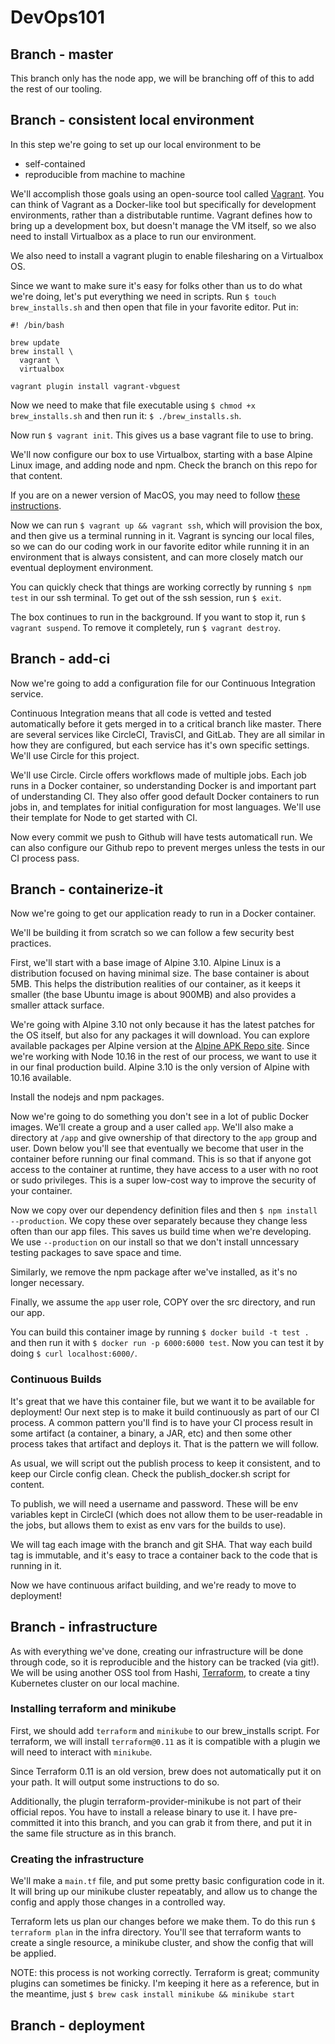 # DevOps101

## Branch - master

This branch only has the node app, we will be branching off of this to add
the rest of our tooling.

## Branch - consistent local environment

In this step we're going to set up our local environment to be

* self-contained
* reproducible from machine to machine

We'll accomplish those goals using an open-source tool called [Vagrant](https://www.vagrantup.com/). You can think of Vagrant as a Docker-like tool but specifically
for development environments, rather than a distributable runtime. Vagrant defines how
to bring up a development box, but doesn't manage the VM itself, so we also need
to install Virtualbox as a place to run our environment.

We also need to install a vagrant plugin to enable filesharing on a Virtualbox OS.

Since we want to make sure it's easy for folks other than us to do what we're doing,
let's put everything we need in scripts. Run `$ touch brew_installs.sh` and then open
that file in your favorite editor. Put in:

``` shell
#! /bin/bash

brew update
brew install \
  vagrant \
  virtualbox

vagrant plugin install vagrant-vbguest
```

Now we need to make that file executable using `$ chmod +x brew_installs.sh` and then run it: `$ ./brew_installs.sh`.

Now run `$ vagrant init`. This gives us a base vagrant file to use to bring.

We'll now configure our box to use Virtualbox, starting with a base Alpine Linux image,
and adding node and npm. Check the branch on this repo for that content.

If you are on a newer version of MacOS, you may need to follow [these instructions](https://github.com/hashicorp/vagrant/issues/9567).

Now we can run `$ vagrant up && vagrant ssh`, which will provision the box, and then give us a terminal running in it. Vagrant is syncing our local files, so we can do our coding work in our favorite editor while running it in an environment that is always consistent, and can more closely match our eventual deployment environment.

You can quickly check that things are working correctly by running `$ npm test` in our ssh terminal. To get out of the ssh session, run `$ exit`.

The box continues to run in the background. If you want to stop it, run `$ vagrant suspend`. To remove it completely, run `$ vagrant destroy`.

## Branch - add-ci

Now we're going to add a configuration file for our Continuous Integration service.

Continuous Integration means that all code is vetted and tested automatically before it gets merged in to a critical branch like master. There are several services like CircleCI, TravisCI, and GitLab. They are all similar in how they are configured, but each
service has it's own specific settings. We'll use Circle for this
project.

We'll use Circle. Circle offers workflows made of multiple jobs.
Each job runs in a Docker container, so understanding Docker
is and important part of understanding CI. They also offer good
default Docker containers to run jobs in, and templates for
initial configuration for most languages. We'll use their template
for Node to get started with CI.

Now every commit we push to Github will have tests automaticall run.
We can also configure our Github repo to prevent merges unless
the tests in our CI process pass.

## Branch - containerize-it

Now we're going to get our application ready to run in a Docker container.

We'll be building it from scratch so we can follow a few security best practices.

First, we'll start with a base image of Alpine 3.10. Alpine Linux is a distribution
focused on having minimal size. The base container is about 5MB. This helps the
distribution realities of our container, as it keeps it smaller (the base Ubuntu image
is about 900MB) and also provides a smaller attack surface.

We're going with Alpine 3.10 not only because it has the latest patches for the OS itself,
but also for any packages it will download. You can explore available packages per Alpine
version at the [Alpine APK Repo site](https://pkgs.alpinelinux.org/packages). Since we're
working with Node 10.16 in the rest of our process, we want to use it in our final production
build. Alpine 3.10 is the only version of Alpine with 10.16 available.

Install the nodejs and npm packages.

Now we're going to do something you don't see in a lot of public Docker images.
We'll create a group and a user called `app`. We'll also make a directory at `/app`
and give ownership of that directory to the `app` group and user. Down below
you'll see that eventually we become that user in the container before running
our final command. This is so that if anyone got access to the container at runtime, they
have access to a user with no root or sudo privileges. This is a super low-cost way
to improve the security of your container.

Now we copy over our dependency definition files and then `$ npm install --production`.
We copy these over separately because they change less often than our app files. This
saves us build time when we're developing. We use `--production` on our install
so that we don't install unncessary testing packages to save space and time.

Similarly, we remove the npm package after we've installed, as it's no longer necessary.

Finally, we assume the `app` user role, COPY over the src directory, and run our app.

You can build this container image by running `$ docker build -t test .` and then run it
with `$ docker run -p 6000:6000 test`. Now you can test it by doing `$ curl localhost:6000/`.

### Continuous Builds

It's great that we have this container file, but we want it to be available for deployment!
Our next step is to make it build continuously as part of our CI process. A common pattern
you'll find is to have your CI process result in some artifact (a container, a binary, a JAR, etc)
and then some other process takes that artifact and deploys it. That is the pattern we will follow.

As usual, we will script out the publish process to keep it consistent, and to keep our Circle config clean.
Check the publish_docker.sh script for content.

To publish, we will need a username and password. These will be env variables kept in CircleCI (which does
not allow them to be user-readable in the jobs, but allows them to exist as env vars for the builds to use).

We will tag each image with the branch and git SHA. That way each build tag is immutable, and it's easy to
trace a container back to the code that is running in it.

Now we have continuous arifact building, and we're ready to move to deployment!

## Branch - infrastructure

As with everything we've done, creating our infrastructure will be done through code, so it is
reproducible and the history can be tracked (via git!). We will be using another OSS tool from Hashi,
[Terraform](https://www.terraform.io/), to create a tiny Kubernetes cluster on our local machine.

### Installing terraform and minikube

First, we should add `terraform` and `minikube` to our brew_installs script. For terraform, we will install
`terraform@0.11` as it is compatible with a plugin we will need to interact with `minikube`.

Since Terraform 0.11 is an old version, brew does not automatically put it on your path. It will output some instructions to do so.

Additionally, the plugin terraform-provider-minikube is not part of their official repos. You have to install
a release binary to use it. I have pre-committed it into this branch, and you can grab it from there, and
put it in the same file structure as in this branch.

### Creating the infrastructure

We'll make a `main.tf` file, and put some pretty basic configuration code in it. It will bring up our
minikube cluster repeatably, and allow us to change the config and apply those changes in a controlled way.

Terraform lets us plan our changes before we make them. To do this run `$ terraform plan` in the infra directory. You'll see that terraform wants to create a single resource, a minikube cluster, and show the config that will be applied.

NOTE: this process is not working correctly. Terraform is great; community plugins can sometimes be finicky.
I'm keeping it here as a reference, but in the meantime, just
`$ brew cask install minikube && minikube start`

## Branch - deployment


